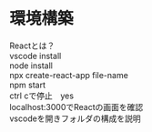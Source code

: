 # 環境構築  
Reactとは？  
vscode install  
node install  
npx create-react-app file-name  
npm start  
ctrl cで停止　yes  
localhost:3000でReactの画面を確認  
vscodeを開きフォルダの構成を説明  
